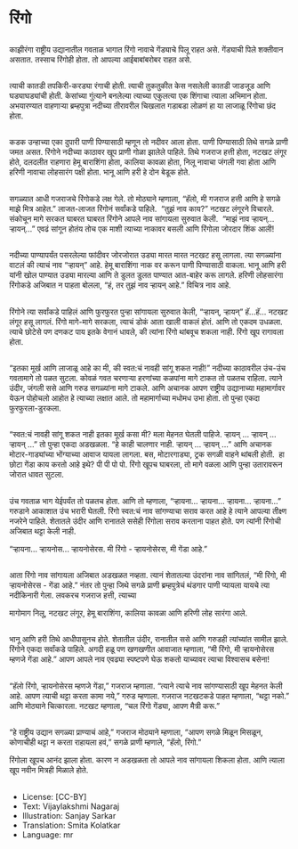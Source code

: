 # रिंगो

##
काझीरंगा राष्ट्रीय उद्यानातील गवताळ भागात रिंगो नावाचे गेंड्याचे पिलू राहत असे. गेंड्याची पिले शक्तीवान असतात. तस्साच रिंगोही होता. तो आपल्या आईबाबांबरोबर राहत असे.

##
त्याची कातडी तपकिरी-करड्या रंगाची होती. त्याची तुकतुकीत केस नसलेली कातडी जाडजूड आणि घड्याघड्यांची होती. केसांच्या गुंत्याने बनलेल्या त्याच्या एकुलत्या एक शिंगाचा त्याला अभिमान होता. अभयारण्यात वाहणार्‍या ब्रम्हपुत्रा नदीच्या तीरावरील चिखलात गडाबडा लोळणं हा या लाजाळू रिंगोचा छंद होता. 

##
कडक उन्हाच्या एका दुपारी पाणी पिण्यासाठी म्हणून तो नदीवर आला होता. पाणी पिण्यासाठी तिथे सगळे प्राणी जमत असत. रिंगोने नदीच्या काठावर खूप प्राणी गोळा झालेले पाहिले. तिथे गजराज हत्ती होता, नटखट लंगूर होते, दलदलीत राहणारा हेमू बाराशिंगा होता, कालिया कावळा होता, निलू नावाचा जंगली गवा होता आणि हरिणी नावाचा लोहसारंग पक्षी होता. भानू आणि हरी हे दोन बेडूक होते. 

##
सगळ्यात आधी गजराजचे रिंगोकडे लक्ष गेले. तो मोठ्याने म्हणाला, “हॅलो, मी गजराज हत्ती आणि हे सगळे माझे मित्र आहेत.” लाजत-लाजत रिंगोनं सर्वांकडे पाहिले.  “तुझं नाव काय?” नटखट लंगूरने विचारले.  संकोचून मागे सरकत घाबरत घाबरत रिंगोने आपले नाव सांगायला सुरुवात केली.  “माझं नाव र्‍हायन्... र्‍हायन्...” एवढं सांगून होतंय तोच एक माशी त्याच्या नाकावर बसली आणि रिंगोला जोरदार शिंक आली! 

##
नदीच्या पाण्यापर्यंत पसरलेल्या फांदीवर जोरजोरात उड्या मारत मारत नटखट हसू लागला. त्या सगळ्यांना वाटलं की त्याचं नाव “र्‍हायन्” आहे. हेमू बाराशिंगा नाक वर करून पाणी पिण्यासाठी वाकला. भानू आणि हरी यांनी खोल पाण्यात उड्या मारल्या आणि ते डुलत डुलत पाण्यात आत-बाहेर करू लागले. हरिणी लोहसारंगा रिंगोकडे अजिबात न पाहता बोलला, “हं, तर तुझं नाव र्‍हायन् आहे.” विचित्र नाव आहे. 

##
रिंगोने त्या सर्वांकडे पाहिलं आणि फुरफुरत पुन्हा सांगायला सुरुवात केली, “र्‍हायन्, र्‍हायन्” हॅ...हॅ... नटखट लंगूर हसू लागलं. रिंगो मागे-मागे सरकला, त्याचं डोकं आता खाली वाकलं होतं. आणि तो एकदम उधळला. त्याचे छोटेसे पण दणकट पाय इतके वेगानं धावले, की त्यांना रिंगो थांबवूच शकला नाही. रिंगो खूप रागावला होता.

##
“इतका मूर्ख आणि लाजाळू आहे का मी, की स्वत:चं नावही सांगू शकत नाही!” नदीच्या काठावरील उंच-उंच गवतामागे तो पळत सुटला. कोवळं गवत चरणार्‍या हरणांच्या कळपांना मागे टाकत तो पळतच राहिला. त्याने उंदीर, जंगली ससे आणि गरुड सगळ्यांना मागे टाकले. आणि अचानक आपण राष्ट्रीय उद्यानाच्या महामार्गावर येऊन पोहोचलो आहोत हे त्याच्या लक्षात आले. तो महामार्गाच्या मधोमध उभा होता. तो पुन्हा एकदा फुरफुरला-डुरकला.

##
“स्वत:चं नावही सांगू शकत नाही इतका मूर्ख कसा मी? मला मेहनत घेतली पाहिजे. र्‍हायन् ... र्‍हायन् ... र्‍हायन् ...” तो पुन्हा एकदा अडखळला. “हे काही चालणार नाही. र्‍हायन् ... र्‍हायन् ...” आणि अचानक मोटार-गाड्यांच्या भोंग्याच्या आवाज यायला लागला. बस, मोटारगाड्या, ट्रक सगळी वाहने थांबली होती.  हा छोटा गेंडा काय करतो आहे इथे? पी पी पो पो. रिंगो खूपच घाबरला, तो मागे वळला आणि पुन्हा उतारावरून जोरात धावत सुटला. 

##
उंच गवताळ भाग येईपर्यंत तो पळतच होता. आणि तो म्हणाला, “र्‍हायना... र्‍हायना... र्‍हायना... र्‍हायना...”  गरुडाने आकाशात उंच भरारी घेतली. रिंगो स्वत:चं नाव सांगण्याचा सराव करत आहे हे त्याने आपल्या तीक्ष्ण नजरेने पाहिले. शेतातले उंदीर आणि रानातले ससेही रिंगोला सराव करताना पाहत होते. पण त्यांनी रिंगोची अजिबात थट्टा केली नाही. 

“र्‍हायना... र्‍हायनोस... र्‍हायनोसेरस. मी रिंगो - र्‍हायनोसेरस, मी गेंडा आहे.” 

##
आता रिंगो नाव सांगायला अजिबात अडखळत नव्हता. त्यानं शेतातल्या उंदरांना नाव सांगितलं, “मी रिंगो, मी र्‍हायनोसेरस - गेंडा आहे.” नंतर तो पुन्हा जिथे सगळे प्राणी ब्रम्हपुत्रेचं थंडगार पाणी प्यायला यायचे त्या नदीकिनारी गेला. लवकरच गजराज हत्ती, त्याच्या  

मागोमाग निलू, नटखट लंगूर, हेमू बाराशिंगा, कालिया कावळा आणि हरिणी लोह सारंगा आले.

##
भानू आणि हरी तिथे आधीपासूनच होते. शेतातील उंदीर, रानातील ससे आणि गरुडही त्यांच्यांत सामील झाले. रिंगोने एकदा सर्वांकडे पाहिले. अगदी हळू पण खणखणीत आवाजात म्हणाला, “मी रिंगो, मी र्‍हायनोसेरस म्हणजे गेंडा आहे.” आपण आपले नाव एवढ्या स्पष्टपणे घेऊ शकतो याच्यावर त्याचा विश्‍वासच बसेना! 

##
“हॅलो रिंगो, र्‍हायनोसेरस म्हणजे गेंडा,” गजराज म्हणाला. “त्याने त्याचे नाव सांगण्यासाठी खूप मेहनत केली आहे. आपण त्याची थट्टा करता कामा नये,” गरुड म्हणाला. गजराज नटखटकडे पाहत म्हणाला, “थट्टा नको.” आणि मोठ्याने चित्कारला. नटखट म्हणाला, “चल रिंगो गेंड्या, आपण मैत्री करू.” 

##
“हे राष्ट्रीय उद्यान सगळ्या प्राण्याचं आहे,” गजराज मोठ्याने म्हणाला, “आपण सगळे मिळून मिसळून, कोणाचीही थट्टा न करता राहायला हवं,” सगळे प्राणी म्हणाले, “हॅलो, रिंगो.” 

रिंगोला खूपच आनंद झाला होता. कारण न अडखळता तो आपले नाव सांगायला शिकला होता. आणि त्याला खूप नवीन मित्रही मिळाले होते. 

##
* License: [CC-BY]
* Text: Vijaylakshmi Nagaraj
* Illustration: Sanjay Sarkar
* Translation: Smita Kolatkar
* Language: mr
